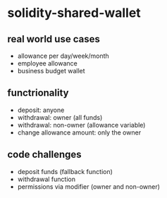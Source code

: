 # solidity-shared-wallet

## real world use cases

- allowance per day/week/month
- employee allowance
- business budget wallet

## functrionality

- deposit: anyone
- withdrawal: owner (all funds)
- withdrawal: non-owner (allowance variable)
- change allowance amount: only the owner

## code challenges

- deposit funds (fallback function)
- withdrawal function 
- permissions via modifier (owner and non-owner)
